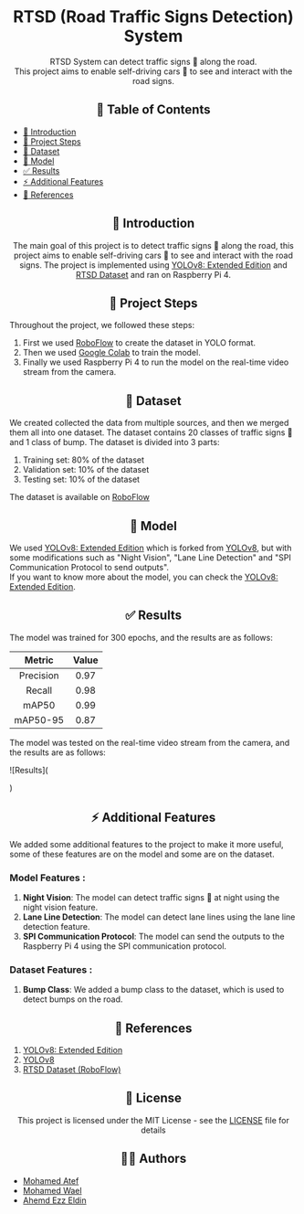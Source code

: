 <div align="center">

# RTSD (Road Traffic Signs Detection) System
RTSD System can detect traffic signs 🚩 along the road. \
This project aims to enable self-driving cars 🚗 to see and interact with the road signs.

</div>

>

<div align="center">

## 📃 Table of Contents

</div>

- [👋 Introduction](#👋-introduction)
- [📑 Project Steps](#📑-project-steps)
- [💾 Dataset](#💾-dataset)
- [🌌 Model](#🌌-model)
- [✅ Results](#✅-results)
- [⚡ Additional Features](#⚡-additional-features)
- [📕 References](#📕-references)

<div align="center">

## 👋 Introduction

The main goal of this project is to detect traffic signs 🚩 along the road, this project aims to enable self-driving cars 🚗 to see and interact with the road signs. The project is implemented using [YOLOv8: Extended Edition](https://github.com/MohamedAtef321/YOLOv8-Extended-Edition) and [RTSD Dataset](https://universe.roboflow.com/classes-ehzdo/new_classes/browse?queryText=&pageSize=50&startingIndex=0&browseQuery=true) and ran on Raspberry Pi 4.

</div>

<div align="center">

## 📑 Project Steps

</div>

Throughout the project, we followed these steps:
1. First we used [RoboFlow](https://roboflow.com/) to create the dataset in YOLO format.
2. Then we used [Google Colab](https://colab.research.google.com/) to train the model.
3. Finally we used Raspberry Pi 4 to run the model on the real-time video stream from the camera.

<div align="center">

## 💾 Dataset

</div>

We created collected the data from multiple sources, and then we merged them all into one dataset. The dataset contains 20 classes of traffic signs 🚩and 1 class of bump. The dataset is divided into 3 parts:
1. Training set: 80% of the dataset
2. Validation set: 10% of the dataset
3. Testing set: 10% of the dataset

The dataset is available on [RoboFlow](https://universe.roboflow.com/classes-ehzdo/new_classes/browse?queryText=&pageSize=50&startingIndex=0&browseQuery=true)

<div align="center">

## 🌌 Model

</div>

We used [YOLOv8: Extended Edition](https://github.com/MohamedAtef321/YOLOv8-Extended-Edition) which is forked from [YOLOv8](https://github.com/ultralytics/ultralytics), but with some modifications such as "Night Vision", "Lane Line Detection" and "SPI Communication Protocol to send outputs". \
If you want to know more about the model, you can check the [YOLOv8: Extended Edition](https://github.com/MohamedAtef321/YOLOv8-Extended-Edition).

<div align="center">

## ✅ Results

</div>

The model was trained for 300 epochs, and the results are as follows:

| Metric | Value |
| :---: | :---: |
| Precision | 0.97 |
| Recall | 0.98 |
| mAP50 | 0.99 |
| mAP50-95 | 0.87 |

The model was tested on the real-time video stream from the camera, and the results are as follows:

![Results](

)

<div align="center">

## ⚡ Additional Features

</div>

We added some additional features to the project to make it more useful, some of these features are on the model and some are on the dataset.

### Model Features :
1. **Night Vision**: The model can detect traffic signs 🚩 at night using the night vision feature.
2. **Lane Line Detection**: The model can detect lane lines using the lane line detection feature.
3. **SPI Communication Protocol**: The model can send the outputs to the Raspberry Pi 4 using the SPI communication protocol.

### Dataset Features :
1. **Bump Class**: We added a bump class to the dataset, which is used to detect bumps on the road.

<div align="center">

## 📕 References

</div>

1. [YOLOv8: Extended Edition](https://github.com/MohamedAtef321/YOLOv8-Extended-Edition)
2. [YOLOv8](https://github.com/ultralytics/ultralytics)
3. [RTSD Dataset (RoboFlow)](https://universe.roboflow.com/classes-ehzdo/new_classes/browse?queryText=&pageSize=50&startingIndex=0&browseQuery=true)


<div align="center">

## 📝 License
This project is licensed under the MIT License - see the [LICENSE](LICENSE) file for details

</div>

<div align="center">

## 🙋‍♂️ Authors

</div>

- [Mohamed Atef](https://github.com/MohamedAtef321)
- [Mohamed Wael](https://github.com/Elbahkiry)
- [Ahemd Ezz Eldin](https://github.com/AhmedEzzeldeenn)
